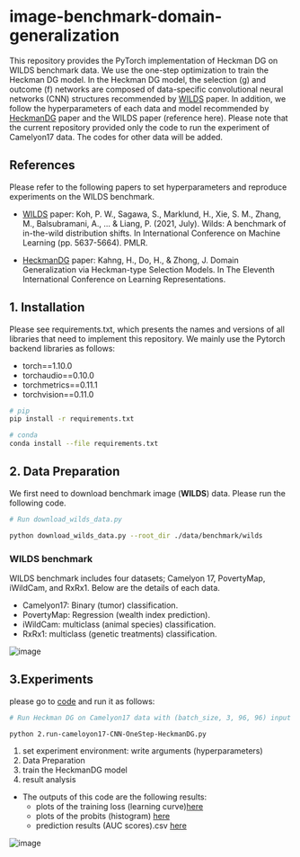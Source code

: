 # image-benchmark-domain-generalization

This repository provides the PyTorch implementation of Heckman DG on WILDS benchmark data. We use the one-step optimization to train the Heckman DG model. In the Heckman DG model, the selection (g) and outcome (f) networks are composed of data-specific convolutional neural networks (CNN) structures recommended by [WILDS](https://proceedings.mlr.press/v139/koh21a) paper. In addition, we follow the hyperparameters of each data and model recommended by [HeckmanDG](https://openreview.net/forum?id=fk7RbGibe1) paper and the WILDS paper (reference here). Please note that the current repository provided only the code to run the experiment of Camelyon17 data. The codes for other data will be added. 

## References
Please refer to the following papers to set hyperparameters and reproduce experiments on the WILDS benchmark.

- [WILDS](https://proceedings.mlr.press/v139/koh21a) paper: Koh, P. W., Sagawa, S., Marklund, H., Xie, S. M., Zhang, M., Balsubramani, A., ... & Liang, P. (2021, July). Wilds: A benchmark of in-the-wild distribution shifts. In International Conference on Machine Learning (pp. 5637-5664). PMLR.

- [HeckmanDG](https://openreview.net/forum?id=fk7RbGibe1) paper: Kahng, H., Do, H., & Zhong, J. Domain Generalization via Heckman-type Selection Models. In The Eleventh International Conference on Learning Representations.

## 1. Installation
Please see requirements.txt, which presents the names and versions of all libraries that need to implement this repository. We mainly use the Pytorch backend libraries as follows:
- torch==1.10.0
- torchaudio==0.10.0
- torchmetrics==0.11.1
- torchvision==0.11.0

```bash
# pip
pip install -r requirements.txt

# conda
conda install --file requirements.txt
```

## 2. Data Preparation
We first need to download benchmark image (**WILDS**) data. Please run the following code. 

``` bash
# Run download_wilds_data.py

python download_wilds_data.py --root_dir ./data/benchmark/wilds
```
### WILDS benchmark
WILDS benchmark includes four datasets; Camelyon 17, PovertyMap, iWildCam, and RxRx1. Below are the details of each data.
- Camelyon17: Binary (tumor) classification.
- PovertyMap: Regression (wealth index prediction).
- iWildCam: multiclass (animal species) classification.
- RxRx1: multiclass (genetic treatments) classification.

![image](https://user-images.githubusercontent.com/36376255/226856940-2cca2f56-abee-46fa-9ec9-f187c6ac290b.png)

## 3.Experiments
please go to [code](2.run-cameloyon17-CNN-OneStep-HeckmanDG.py) and run it as follows:

```bash
# Run Heckman DG on Camelyon17 data with (batch_size, 3, 96, 96) input image and binary outcome

python 2.run-cameloyon17-CNN-OneStep-HeckmanDG.py
```

1. set experiment environment: write arguments (hyperparameters)
2. Data Preparation
3. train the HeckmanDG model
4. result analysis
- The outputs of this code are the following results:
  - plots of the training loss (learning curve)[here](results/prediction/HeckmanDG_camelyon17.csv)
  - plots of the probits (histogram) [here](results/prediction/HeckmanDG_camelyon17.csv)
  - prediction results (AUC scores).csv [here](results/prediction/HeckmanDG_camelyon17.csv)

![image](https://user-images.githubusercontent.com/36376255/226869862-ee59176b-ea1f-4759-bc51-bb89a8423e36.png)

```


```
